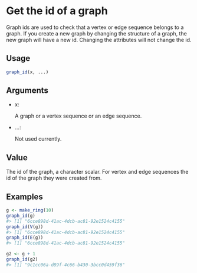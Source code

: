 # Get the id of a graph

Graph ids are used to check that a vertex or edge sequence belongs to a
graph. If you create a new graph by changing the structure of a graph,
the new graph will have a new id. Changing the attributes will not
change the id.

## Usage

``` r
graph_id(x, ...)
```

## Arguments

- x:

  A graph or a vertex sequence or an edge sequence.

- ...:

  Not used currently.

## Value

The id of the graph, a character scalar. For vertex and edge sequences
the id of the graph they were created from.

## Examples

``` r
g <- make_ring(10)
graph_id(g)
#> [1] "6cce898d-41ac-4dcb-ac81-92e1524c4155"
graph_id(V(g))
#> [1] "6cce898d-41ac-4dcb-ac81-92e1524c4155"
graph_id(E(g))
#> [1] "6cce898d-41ac-4dcb-ac81-92e1524c4155"

g2 <- g + 1
graph_id(g2)
#> [1] "9c1cc06a-d89f-4c66-b430-3bcc0d459f36"
```
